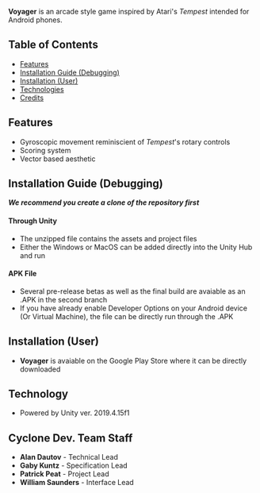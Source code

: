 **Voyager** is an arcade style game inspired by Atari's _Tempest_ intended for Android phones. 
## Table of Contents
* [Features](#features)
* [Installation Guide (Debugging)](#installation-guide-debugging)
* [Installation (User)](#installation-user)
* [Technologies](#technology)
* [Credits](#cyclone-dev-team-staff)

## Features
- Gyroscopic movement reminiscient of _Tempest_'s rotary controls
- Scoring system
- Vector based aesthetic 

## Installation Guide (Debugging)
**_We recommend you create a clone of the repository first_**
#### Through Unity
- The unzipped file contains the assets and project files
- Either the Windows or MacOS can be added directly into the Unity Hub and run
#### APK File
- Several pre-release betas as well as the final build are avaiable as an .APK in the second branch
- If you have already enable Developer Options on your Android device (Or Virtual Machine), the file can be directly run through the .APK
## Installation (User)
- **Voyager** is avaiable on the Google Play Store where it can be directly downloaded
## Technology
- Powered by Unity ver. 2019.4.15f1

## Cyclone Dev. Team Staff
- **Alan Dautov** - Technical Lead
- **Gaby Kuntz** - Specification Lead
- **Patrick Peat** - Project Lead
- **William Saunders** - Interface Lead
